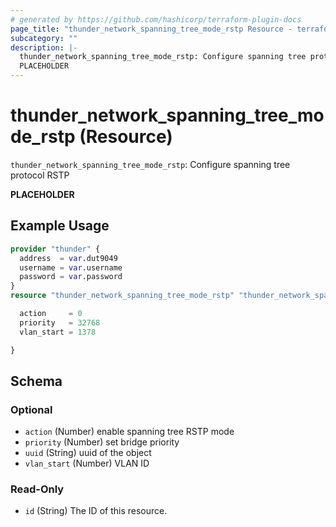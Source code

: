 ```yaml
---
# generated by https://github.com/hashicorp/terraform-plugin-docs
page_title: "thunder_network_spanning_tree_mode_rstp Resource - terraform-provider-thunder"
subcategory: ""
description: |-
  thunder_network_spanning_tree_mode_rstp: Configure spanning tree protocol RSTP
  PLACEHOLDER
---
```


# thunder_network_spanning_tree_mode_rstp (Resource)

`thunder_network_spanning_tree_mode_rstp`: Configure spanning tree protocol RSTP

__PLACEHOLDER__

## Example Usage

```terraform
provider "thunder" {
  address  = var.dut9049
  username = var.username
  password = var.password
}
resource "thunder_network_spanning_tree_mode_rstp" "thunder_network_spanning_tree_mode_rstp" {

  action     = 0
  priority   = 32768
  vlan_start = 1378

}
```

<!-- schema generated by tfplugindocs -->
## Schema

### Optional

- `action` (Number) enable spanning tree RSTP mode
- `priority` (Number) set bridge priority
- `uuid` (String) uuid of the object
- `vlan_start` (Number) VLAN ID

### Read-Only

- `id` (String) The ID of this resource.


